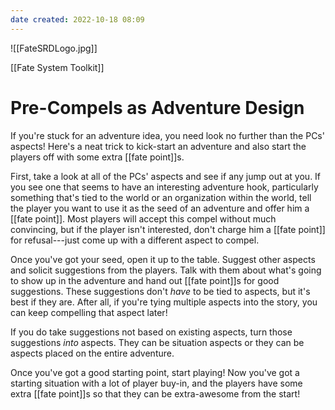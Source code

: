 ```yaml
---
date created: 2022-10-18 08:09
---
```


![[FateSRDLogo.jpg]]

[[Fate System Toolkit]]

# Pre-Compels as Adventure Design

If you're stuck for an adventure idea, you need look no further than the
PCs' aspects! Here's a neat trick to kick-start an adventure and also
start the players off with some extra [[fate point]]s.

First, take a look at all of the PCs' aspects and see if any jump out at
you. If you see one that seems to have an interesting adventure hook,
particularly something that's tied to the world or an organization
within the world, tell the player you want to use it as the seed of an
adventure and offer him a [[fate point]]. Most players will accept this
compel without much convincing, but if the player isn't interested,
don't charge him a [[fate point]] for refusal---just come up with a
different aspect to compel.

Once you've got your seed, open it up to the table. Suggest other
aspects and solicit suggestions from the players. Talk with them about
what's going to show up in the adventure and hand out [[fate point]]s for
good suggestions. These suggestions don't _have_ to be tied to aspects,
but it's best if they are. After all, if you're tying multiple aspects
into the story, you can keep compelling that aspect later!

If you do take suggestions not based on existing aspects, turn those
suggestions _into_ aspects. They can be situation aspects or they can be
aspects placed on the entire adventure.

Once you've got a good starting point, start playing! Now you've got a
starting situation with a lot of player buy-in, and the players have
some extra [[fate point]]s so that they can be extra-awesome from the start!

